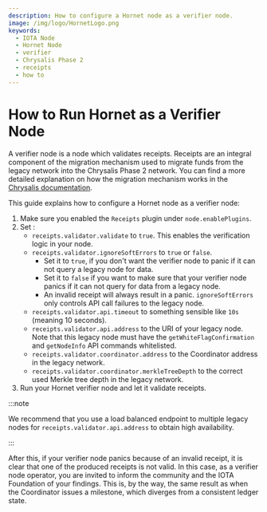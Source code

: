 ```yaml
---
description: How to configure a Hornet node as a verifier node.
image: /img/logo/HornetLogo.png
keywords:
  - IOTA Node
  - Hornet Node
  - verifier
  - Chrysalis Phase 2
  - receipts
  - how to
---
```


# How to Run Hornet as a Verifier Node

A verifier node is a node which validates receipts. Receipts are an integral component of the migration mechanism used to migrate funds from the legacy network into the Chrysalis Phase 2 network. You can find a more detailed explanation on how the migration mechanism works in the [Chrysalis documentation](https://wiki.iota.org/introduction/explanations/update/migration_mechanism).

This guide explains how to configure a Hornet node as a verifier node:

1. Make sure you enabled the `Receipts` plugin under `node.enablePlugins`.
2. Set :
   - `receipts.validator.validate` to `true`. This enables the verification logic in your node.
   - `receipts.validator.ignoreSoftErrors` to `true` or `false`.
     - Set it to `true`, if you don't want the verifier node to panic if it can not query a legacy node for data.
     - Set it to `false` if you want to make sure that your verifier node panics if it can not query for data from a legacy node.
     - An invalid receipt will always result in a panic. `ignoreSoftErrors` only controls API call failures to the legacy node.
   - `receipts.validator.api.timeout` to something sensible like `10s` (meaning 10 seconds).
   - `receipts.validator.api.address` to the URI of your legacy node. Note that this legacy node must have the `getWhiteFlagConfirmation` and `getNodeInfo` API commands whitelisted.
   - `receipts.validator.coordinator.address` to the Coordinator address in the legacy network.
   - `receipts.validator.coordinator.merkleTreeDepth` to the correct used Merkle tree depth in the legacy network.
3. Run your Hornet verifier node and let it validate receipts.

:::note

We recommend that you use a load balanced endpoint to multiple legacy nodes for `receipts.validator.api.address` to obtain high availability.

:::

After this, if your verifier node panics because of an invalid receipt, it is clear that one of the produced receipts is not valid. In this case, as a verifier node operator, you are invited to inform the community and the IOTA Foundation of your findings. This is, by the way, the same result as when the Coordinator issues a milestone, which diverges from a consistent ledger state.
